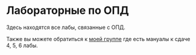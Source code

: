 # Лабораторные по ОПД

Здесь находятся все лабы, связанные с ОПД. 

Также вы можете обратиться к [моей группе](https://vk.com/yofik_inc) где есть мануалы к сдаче 4, 5, 6 лабы.
